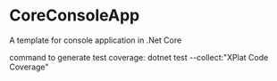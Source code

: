 # CoreConsoleApp
A template for console application in .Net Core




command to generate test coverage:
	dotnet test --collect:"XPlat Code Coverage"